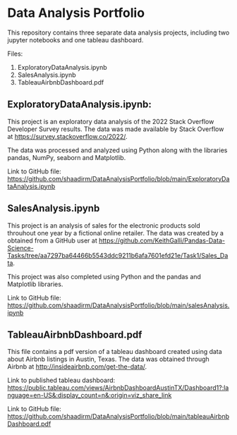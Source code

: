 # Data Analysis Portfolio

This repository contains three separate data analysis projects, including two jupyter notebooks and one tableau dashboard.

Files:
1. ExploratoryDataAnalysis.ipynb
2. SalesAnalysis.ipynb
3. TableauAirbnbDashboard.pdf

## ExploratoryDataAnalysis.ipynb: 

This project is an exploratory data analysis of the 2022 Stack Overflow Developer Survey results. The data was made available by Stack Overflow at https://survey.stackoverflow.co/2022/.

The data was processed and analyzed using Python along with the libraries pandas, NumPy, seaborn and Matplotlib.

Link to GitHub file: https://github.com/shaadirm/DataAnalysisPortfolio/blob/main/ExploratoryDataAnalysis.ipynb

## SalesAnalysis.ipynb

This project is an analysis of sales for the electronic products sold throuhout one year by a fictional online retailer. The data was created by a obtained from a GitHub user at https://github.com/KeithGalli/Pandas-Data-Science-Tasks/tree/aa7297ba64466b5543ddc9211b6afa7601efd21e/Task1/Sales_Data.

This project was also completed using Python and the pandas and Matplotlib libraries.

Link to GitHub file: https://github.com/shaadirm/DataAnalysisPortfolio/blob/main/salesAnalysis.ipynb

## TableauAirbnbDashboard.pdf

This file contains a pdf version of a tableau dashboard created using data about Airbnb listings in Austin, Texas. The data was obtained through Airbnb at http://insideairbnb.com/get-the-data/.

Link to published tableau dashboard: https://public.tableau.com/views/AirbnbDashboardAustinTX/Dashboard1?:language=en-US&:display_count=n&:origin=viz_share_link

Link to GitHub file: https://github.com/shaadirm/DataAnalysisPortfolio/blob/main/tableauAirbnbDashboard.pdf
